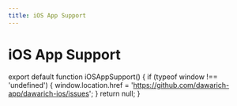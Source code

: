 ```yaml
---
title: iOS App Support
---
```


# iOS App Support

export default function iOSAppSupport() {
  if (typeof window !== 'undefined') {
    window.location.href = 'https://github.com/dawarich-app/dawarich-ios/issues';
  }
  return null;
}

